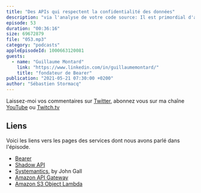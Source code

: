 ```yaml
---
title: "Des APIs qui respectent la confidentialité des données"
description: "via l'analyse de votre code source: Il est primordial d'assurer que vos APIs respectent la confidentialité des données qu'elles exposent et de pouvoir assurer que votre solution est conforme aux règles en vigeur, le RGPD par exemple. Bearer propose une solution qui vérifie ces aspects via une analyse statique de votre code source et vous fournit les rapports de conformité.  A quoi ca sert ? Comment ca marche ? Et quelle infrastructure AWS utilisent-ils pour implémenter ce service ? ce sont les questions que j'ai posé au fondateur de Bearer."
episode: 53
duration: "00:36:16"
size: 69672879
file: "053.mp3"
category: "podcasts"
appleEpisodeId: 1000663120081
guests:
  - name: "Guillaume Montard"
    link: "https://www.linkedin.com/in/guillaumemontard/"
    title: "fondateur de Bearer"
publication: "2021-05-21 07:30:00 +0200"
author: "Sébastien Stormacq"
---
```


Laissez-moi vos commentaires sur [Twitter](https://twitter.com/sebsto), abonnez vous sur ma chaîne [YouTube](https://www.youtube.com/sebsto) ou [Twitch.tv](https://www.twitch.tv/sebAWS)

## Liens

Voici les liens vers les pages des services dont nous avons parlé dans l'épisode.

- [Bearer](https://www.bearer.sh/)
- [Shadow API](https://blog.bearer.sh/shadow-apis-detect-business-risk/)
- [Systemantics](https://en.wikipedia.org/wiki/Systemantics), by John Gall
- [Amazon API Gateway](https://aws.amazon.com/api-gateway/)
- [Amazon S3 Object Lambda](https://aws.amazon.com/blogs/aws/introducing-amazon-s3-object-lambda-use-your-code-to-process-data-as-it-is-being-retrieved-from-s3/)
